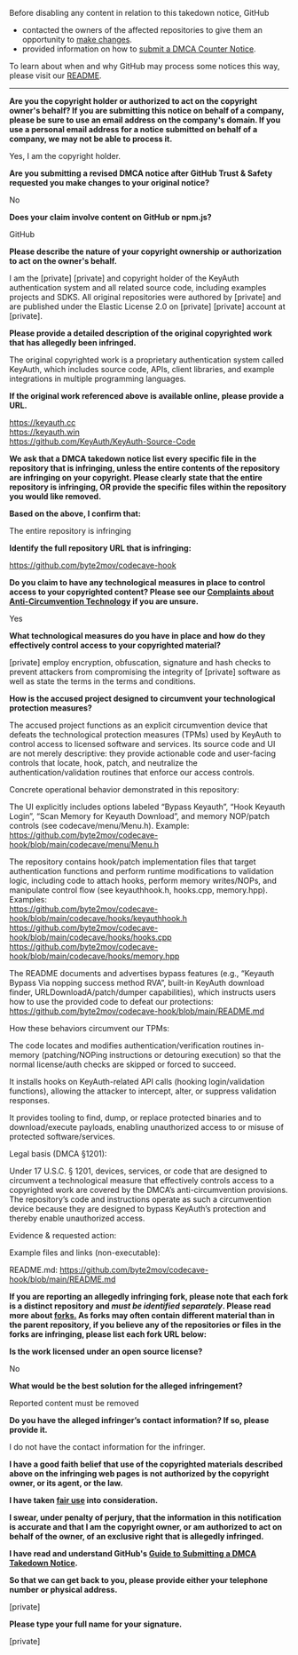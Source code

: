 Before disabling any content in relation to this takedown notice, GitHub
- contacted the owners of the affected repositories to give them an opportunity to [make changes](https://docs.github.com/en/github/site-policy/dmca-takedown-policy#a-how-does-this-actually-work).
- provided information on how to [submit a DMCA Counter Notice](https://docs.github.com/en/articles/guide-to-submitting-a-dmca-counter-notice).

To learn about when and why GitHub may process some notices this way, please visit our [README](https://github.com/github/dmca/blob/master/README.md#anatomy-of-a-takedown-notice).

---

**Are you the copyright holder or authorized to act on the copyright owner's behalf? If you are submitting this notice on behalf of a company, please be sure to use an email address on the company's domain. If you use a personal email address for a notice submitted on behalf of a company, we may not be able to process it.**

Yes, I am the copyright holder.

**Are you submitting a revised DMCA notice after GitHub Trust & Safety requested you make changes to your original notice?**

No

**Does your claim involve content on GitHub or npm.js?**

GitHub

**Please describe the nature of your copyright ownership or authorization to act on the owner's behalf.**

I am the [private] [private] and copyright holder of the KeyAuth authentication system and all related source code, including examples projects and SDKS. All original repositories were authored by [private] and are published under the Elastic License 2.0 on [private] [private] account at [private].

**Please provide a detailed description of the original copyrighted work that has allegedly been infringed.**

The original copyrighted work is a proprietary authentication system called KeyAuth, which includes source code, APIs, client libraries, and example integrations in multiple programming languages.

**If the original work referenced above is available online, please provide a URL.**

https://keyauth.cc  
https://keyauth.win  
https://github.com/KeyAuth/KeyAuth-Source-Code

**We ask that a DMCA takedown notice list every specific file in the repository that is infringing, unless the entire contents of the repository are infringing on your copyright. Please clearly state that the entire repository is infringing, OR provide the specific files within the repository you would like removed.**

**Based on the above, I confirm that:**

The entire repository is infringing

**Identify the full repository URL that is infringing:**

https://github.com/byte2mov/codecave-hook

**Do you claim to have any technological measures in place to control access to your copyrighted content? Please see our <a href="https://docs.github.com/articles/guide-to-submitting-a-dmca-takedown-notice#complaints-about-anti-circumvention-technology">Complaints about Anti-Circumvention Technology</a> if you are unsure.**

Yes

**What technological measures do you have in place and how do they effectively control access to your copyrighted material?**

[private] employ encryption, obfuscation, signature and hash checks to prevent attackers from compromising the integrity of [private] software as well as state the terms in the terms and conditions.

**How is the accused project designed to circumvent your technological protection measures?**

The accused project functions as an explicit circumvention device that defeats the technological protection measures (TPMs) used by KeyAuth to control access to licensed software and services. Its source code and UI are not merely descriptive: they provide actionable code and user-facing controls that locate, hook, patch, and neutralize the authentication/validation routines that enforce our access controls.

Concrete operational behavior demonstrated in this repository:

The UI explicitly includes options labeled “Bypass Keyauth”, “Hook Keyauth Login”, “Scan Memory for Keyauth Download”, and memory NOP/patch controls (see codecave/menu/Menu.h). Example:  
https://github.com/byte2mov/codecave-hook/blob/main/codecave/menu/Menu.h

The repository contains hook/patch implementation files that target authentication functions and perform runtime modifications to validation logic,   including code to attach hooks, perform memory writes/NOPs, and manipulate control flow (see keyauthhook.h, hooks.cpp, memory.hpp). Examples:   
https://github.com/byte2mov/codecave-hook/blob/main/codecave/hooks/keyauthhook.h  
https://github.com/byte2mov/codecave-hook/blob/main/codecave/hooks/hooks.cpp  
https://github.com/byte2mov/codecave-hook/blob/main/codecave/hooks/memory.hpp

The README documents and advertises bypass features (e.g., “Keyauth Bypass Via nopping success method RVA”, built-in KeyAuth download finder, URLDownloadA/patch/dumper capabilities), which instructs users how to use the provided code to defeat our protections:  
https://github.com/byte2mov/codecave-hook/blob/main/README.md

How these behaviors circumvent our TPMs:

The code locates and modifies authentication/verification routines in-memory (patching/NOPing instructions or detouring execution) so that the normal license/auth checks are skipped or forced to succeed.

It installs hooks on KeyAuth-related API calls (hooking login/validation functions), allowing the attacker to intercept, alter, or suppress validation responses.

It provides tooling to find, dump, or replace protected binaries and to download/execute payloads, enabling unauthorized access to or misuse of protected software/services.

Legal basis (DMCA §1201):

Under 17 U.S.C. § 1201, devices, services, or code that are designed to circumvent a technological measure that effectively controls access to a copyrighted work are covered by the DMCA’s anti-circumvention provisions. The repository’s code and instructions operate as such a circumvention device because they are designed to bypass KeyAuth’s protection and thereby enable unauthorized access.

Evidence & requested action:

Example files and links (non-executable):

README.md: https://github.com/byte2mov/codecave-hook/blob/main/README.md

**If you are reporting an allegedly infringing fork, please note that each fork is a distinct repository and <i>must be identified separately</i>. Please read more about <a href="https://docs.github.com/articles/dmca-takedown-policy#b-what-about-forks-or-whats-a-fork">forks.</a> As forks may often contain different material than in the parent repository, if you believe any of the repositories or files in the forks are infringing, please list each fork URL below:**

**Is the work licensed under an open source license?**

No

**What would be the best solution for the alleged infringement?**

Reported content must be removed

**Do you have the alleged infringer’s contact information? If so, please provide it.**

I do not have the contact information for the infringer.

**I have a good faith belief that use of the copyrighted materials described above on the infringing web pages is not authorized by the copyright owner, or its agent, or the law.**

**I have taken <a href="https://www.lumendatabase.org/topics/22">fair use</a> into consideration.**

**I swear, under penalty of perjury, that the information in this notification is accurate and that I am the copyright owner, or am authorized to act on behalf of the owner, of an exclusive right that is allegedly infringed.**

**I have read and understand GitHub's <a href="https://docs.github.com/articles/guide-to-submitting-a-dmca-takedown-notice/">Guide to Submitting a DMCA Takedown Notice</a>.**

**So that we can get back to you, please provide either your telephone number or physical address.**

[private]

**Please type your full name for your signature.**

[private]
